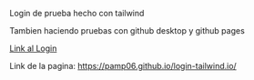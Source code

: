 Login de prueba hecho con tailwind

Tambien haciendo pruebas con github desktop y github pages

[Link al Login](https://github.com/user-attachments/assets/b10d3b21-2524-4310-83da-cd4513909d1c)

Link de la pagina: https://pamp06.github.io/login-tailwind.io/
